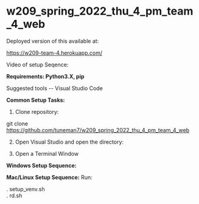 # w209_spring_2022_thu_4_pm_team_4_web

Deployed version of this available at:

https://w209-team-4.herokuapp.com/

Video of setup Seqence:

**Requirements: Python3.X, pip**

Suggested tools -- Visual Studio Code

**Common Setup Tasks:**

1. Clone repository:

git clone https://github.com/tuneman7/w209_spring_2022_thu_4_pm_team_4_web

2. Open Visual Studio and open the directory:

3.  Open a Terminal Window 

**Windows Setup Sequence:**

**Mac/Linux Setup Sequence:**
Run:

. setup_venv.sh  
. rd.sh



